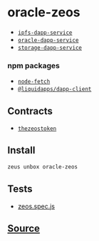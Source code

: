 
oracle-zeos
====================









* [`ipfs-dapp-service`](ipfs-dapp-service.md)
* [`oracle-dapp-service`](oracle-dapp-service.md)
* [`storage-dapp-service`](storage-dapp-service.md)
### npm packages
* [`node-fetch`](http://npmjs.com/package/node-fetch)
* [`@liquidapps/dapp-client`](http://npmjs.com/package/@liquidapps/dapp-client)

## Contracts
* [`thezeostoken`](https://github.com/liquidapps-io/zeus-sdk/tree/master/boxes/groups/oracles/oracle-zeos/contracts/eos/thezeostoken)
## Install
```bash
zeus unbox oracle-zeos
```












## Tests 
* [zeos.spec.js](https://github.com/liquidapps-io/zeus-sdk/tree/master/boxes/groups/oracles/oracle-zeos/test/zeos.spec.js)
## [Source](https://github.com/liquidapps-io/zeus-sdk/tree/master/boxes/groups/oracles/oracle-zeos)
